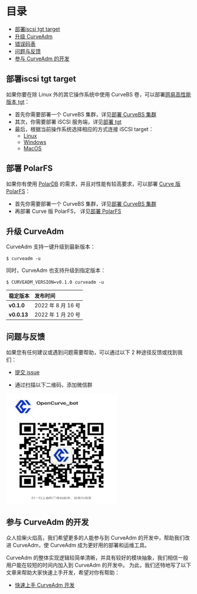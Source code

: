 目录
===

* [部署iscsi tgt target](#部署iscsi-tgt-target)
* [升级 CurveAdm](#升级-curveadm)
* [错误码表](#错误码表)
* [问题与反馈](#问题与反馈)
* [参与 CurveAdm 的开发](#参与-curveadm-的开发)

部署iscsi tgt target
---

如果你要在除 Linux 外的其它操作系统中使用 CurveBS 卷，可以部署[网易高性能版本 tgt][curve-tgt]：

* 首先你需要部署一个 CurveBS 集群，详见[部署 CurveBS 集群][curvebs-cluster-deployment]
* 其次，你需要部署 iSCSI 服务端，详见[部署 tgt][curve-tgt-deployment]
* 最后，根据当前操作系统选择相应的方式连接 iSCSI target：
  * [Linux][linux-initiator]
  * [Windows][windows-initiator]
  * [MacOS][macos-initiator]

部署 PolarFS
---

如果你有使用 [PolarDB][polardb] 的需求，并且对性能有较高要求，可以部署 [Curve 版 PolarFS][polarfs]：

* 首先你需要部署一个 CurveBS 集群，详见[部署 CurveBS 集群][curvebs-cluster-deployment]
* 再部署 Curve 版 PolarFS， 详见[部署 PolarFS][curve-polarfs-deployment]

升级 CurveAdm
---

CurveAdm 支持一键升级到最新版本：

```shell
$ curveadm -u
```

同时，CurveAdm 也支持升级到指定版本：

```shell
$ CURVEADM_VERSION=v0.1.0 curveadm -u
```

| 稳定版本    | 发布时间           |
| :---        | :---               |
| **v0.1.0** | 2022 年 8 月 16 号 |
| **v0.0.13** | 2022 年 1 月 20 号 |

问题与反馈
---

如果您有任何建议或遇到问题需要帮助，可以通过以下 2 种途径反馈或找到我们：

* [提交 issue][issue]

* 通过扫描以下二维码，添加微信群

<img src="https://raw.githubusercontent.com/opencurve/curve/master/docs/images/curve-wechat.jpeg" width="300px" height="300px">

参与 CurveAdm 的开发
---

众人拾柴火焰高，我们希望更多的人能参与到 CurveAdm 的开发中，帮助我们改进 CurveAdm，使 CurveAdm 成为更好用的部署和运维工具。

CurveAdm 的整体实现逻辑较简单清晰，并具有较好的模块抽象，我们相信一般用户能在较短的时间内加入到 CurveAdm 的开发中。
为此，我们还特地写了以下文章来帮助大家快速上手开发，希望对你有帮助：

* [快速上手 CurveAdm 开发](develop)

[issue]: https://github.com/opencurve/curveadm/issues
[curve-tgt]: https://github.com/opencurve/curve-tgt
[curvebs-cluster-deployment]: https://github.com/opencurve/curveadm/wiki/curvebs-cluster-deployment
[curve-tgt-deployment]: https://github.com/opencurve/curveadm/wiki/curve-tgt-deployment
[linux-initiator]: https://www.unixmen.com/attach-iscsi-target-disks-linux-servers/
[windows-initiator]: https://jingyan.baidu.com/article/e4511cf37feade2b845eaff8.html
[macos-initiator]: https://apple.stackexchange.com/questions/324745/iscsi-mounts-in-macos
[curve-polarfs-deployment]: https://github.com/opencurve/curveadm/wiki/curve-polarfs-deployment
[polardb]: https://github.com/ApsaraDB/PolarDB-for-PostgreSQL
[polarfs]: https://github.com/opencurve/PolarDB-FileSystem
